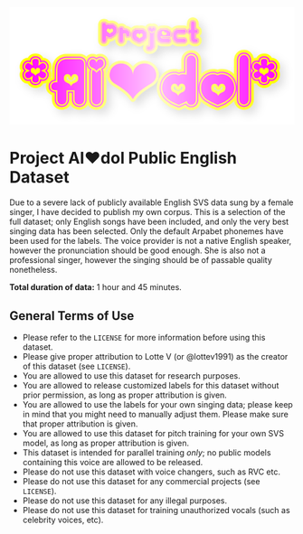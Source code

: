 ![Project AI❤dol logo](logo_aidol.png) 
# Project AI❤dol Public English Dataset

Due to a severe lack of publicly available English SVS data sung by a female singer, I have decided to publish my own corpus.
This is a selection of the full dataset; only English songs have been included, and only the very best singing data has been selected.
Only the default Arpabet phonemes have been used for the labels.
The voice provider is not a native English speaker, however the pronunciation should be good enough.
She is also not a professional singer, however the singing should be of passable quality nonetheless.

**Total duration of data:** 1 hour and 45 minutes.

## General Terms of Use
- Please refer to the ``LICENSE`` for more information before using this dataset.
- Please give proper attribution to Lotte V (or @lottev1991) as the creator of this dataset (see ``LICENSE``).
- You are allowed to use this dataset for research purposes.
- You are allowed to release customized labels for this dataset without prior permission, as long as proper attribution is given.
- You are allowed to use the labels for your own singing data; please keep in mind that you might need to manually adjust them. Please make sure that proper attribution is given.
- You are allowed to use this dataset for pitch training for your own SVS model, as long as proper attribution is given.
- This dataset is intended for parallel training _only_; no public models containing this voice are allowed to be released.
- Please do not use this dataset with voice changers, such as RVC etc.
- Please do not use this dataset for any commercial projects (see ``LICENSE``).
- Please do not use this dataset for any illegal purposes.
- Please do not use this dataset for training unauthorized vocals (such as celebrity voices, etc).